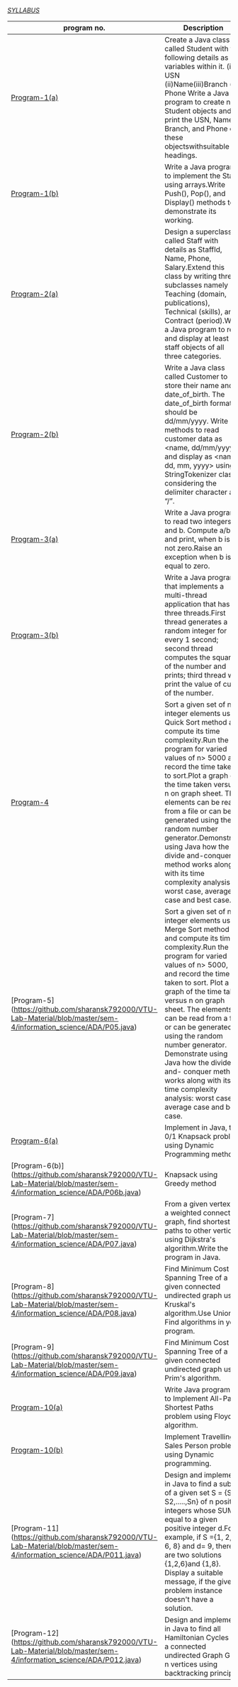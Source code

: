 [*SYLLABUS*](https://github.com/sharansk792000/VTU-Lab-Material/blob/master/sem-4/information_science/ADA/README.md)

| program no. | Description |
| --- | --- |
|[Program-1(a)](https://github.com/sharansk792000/VTU-Lab-Material/blob/master/sem-4/information_science/ADA/P01a.java)|Create a Java class called Student with the following details as variables within it. (i) USN (ii)Name(iii)Branch (iv) Phone Write a Java program to create n Student objects and print the USN, Name, Branch, and Phone of these objectswithsuitable headings.|
|[Program-1(b)](https://github.com/sharansk792000/VTU-Lab-Material/blob/master/sem-4/information_science/ADA/P01b.java)|Write a Java program to implement the Stack using arrays.Write Push(), Pop(), and Display() methods to demonstrate its working. |
|[Program-2(a)](https://github.com/sharansk792000/VTU-Lab-Material/blob/master/sem-4/information_science/ADA/P02a.java)|Design a superclass called Staff  with details as StaffId, Name, Phone, Salary.Extend this class by writing three subclasses namely Teaching (domain, publications), Technical (skills), and Contract (period).Write a Java program to read and display at least 3 staff objects of all three categories.  |
|[Program-2(b)](https://github.com/sharansk792000/VTU-Lab-Material/blob/master/sem-4/information_science/ADA/P02b.java) | Write a Java class called Customer  to store their name and date_of_birth. The date_of_birth format should be dd/mm/yyyy. Write methods to read customer data as <name, dd/mm/yyyy> and display as <name, dd, mm, yyyy> using StringTokenizer class considering the delimiter character as “/”. |
|[Program-3(a)](https://github.com/sharansk792000/VTU-Lab-Material/blob/master/sem-4/information_science/ADA/P03a.java) |Write a Java program to read two integers a and b. Compute a/b and print, when b is not zero.Raise an exception when b is equal to zero.|
|[Program-3(b)](https://github.com/sharansk792000/VTU-Lab-Material/blob/master/sem-4/information_science/ADA/P03b.java) |Write a Java program that implements a multi-thread application that has three threads.First thread generates a random integer for every 1 second; second thread computes the square of the number and prints; third thread will print the value of cube of the number.|
|[Program-4](https://github.com/sharansk792000/VTU-Lab-Material/blob/master/sem-4/information_science/ADA/P04.java)    |Sort a given set of n integer elements using Quick Sort method and compute its time complexity.Run the program for varied values of n> 5000 and record the time taken to sort.Plot a graph of the time taken versus n on graph sheet. The elements can be read from a file or can be generated using the random number generator.Demonstrate using Java how the divide and-conquer method works along with its time complexity analysis: worst case, average case and best case.|
|[Program-5] (https://github.com/sharansk792000/VTU-Lab-Material/blob/master/sem-4/information_science/ADA/P05.java)   |Sort a given set of n integer elements using Merge Sort method and compute its time complexity.Run the program for varied values of n> 5000, and record the time taken to sort. Plot a graph of the time taken versus n on graph sheet. The elements can be read from a file or can be generated using the random number generator. Demonstrate using Java how the divide and- conquer method works along with its time complexity analysis: worst case, average case and best case.|
|[Program-6(a)](https://github.com/sharansk792000/VTU-Lab-Material/blob/master/sem-4/information_science/ADA/P06a.java) |Implement in Java, the 0/1 Knapsack problem using Dynamic Programming method|
|[Program-6(b)] (https://github.com/sharansk792000/VTU-Lab-Material/blob/master/sem-4/information_science/ADA/P06b.java)|Knapsack using Greedy method|
|[Program-7]    (https://github.com/sharansk792000/VTU-Lab-Material/blob/master/sem-4/information_science/ADA/P07.java)|From a given vertex in a weighted connected graph, find shortest paths to other vertices using Dijkstra's algorithm.Write the program in Java.|
|[Program-8]    (https://github.com/sharansk792000/VTU-Lab-Material/blob/master/sem-4/information_science/ADA/P08.java)|Find Minimum Cost Spanning Tree of a given connected undirected graph using Kruskal's algorithm.Use Union-Find algorithms in your program.|
|[Program-9]    (https://github.com/sharansk792000/VTU-Lab-Material/blob/master/sem-4/information_science/ADA/P09.java)|Find Minimum Cost Spanning Tree of a given connected undirected graph using Prim's algorithm.|
|[Program-10(a)](https://github.com/sharansk792000/VTU-Lab-Material/blob/master/sem-4/information_science/ADA/P010a.java)|Write Java programs to Implement All-Pairs Shortest Paths problem using Floyd's algorithm.|
|[Program-10(b)](https://github.com/sharansk792000/VTU-Lab-Material/blob/master/sem-4/information_science/ADA/P010b.java)|Implement Travelling Sales Person problem using Dynamic programming.|
|[Program-11]   (https://github.com/sharansk792000/VTU-Lab-Material/blob/master/sem-4/information_science/ADA/P011.java)|Design and implement in Java to find a subset of a given set S = {Sl, S2,.....,Sn} of n positive integers whose SUM is equal to a given positive integer d.For example, if S ={1, 2, 5, 6, 8} and d= 9, there are two solutions {1,2,6}and {1,8}. Display a suitable message, if the given problem instance doesn't have a solution.|
|[Program-12]   (https://github.com/sharansk792000/VTU-Lab-Material/blob/master/sem-4/information_science/ADA/P012.java)|Design and implement in Java to find all Hamiltonian Cycles in a connected undirected Graph G of n vertices using backtracking principle.|

